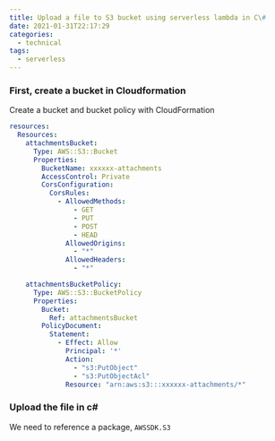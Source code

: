```yaml
---
title: Upload a file to S3 bucket using serverless lambda in C\#
date: 2021-01-31T22:17:29
categories:
  - technical
tags:
  - serverless
---
```



### First, create a bucket in Cloudformation

Create a bucket and bucket policy with CloudFormation

```yaml
resources:
  Resources:
    attachmentsBucket:
      Type: AWS::S3::Bucket
      Properties:
        BucketName: xxxxxx-attachments
        AccessControl: Private
        CorsConfiguration:
          CorsRules:
            - AllowedMethods:
                - GET
                - PUT
                - POST
                - HEAD
              AllowedOrigins:
                - "*"
              AllowedHeaders:
                - "*"

    attachmentsBucketPolicy:
      Type: AWS::S3::BucketPolicy
      Properties:
        Bucket:
          Ref: attachmentsBucket
        PolicyDocument:
          Statement:
            - Effect: Allow
              Principal: '*'
              Action:
                - "s3:PutObject"
                - "s3:PutObjectAcl"
              Resource: "arn:aws:s3:::xxxxxx-attachments/*"

```

### Upload the file in c\#

We need to reference a package, `AWSSDK.S3` 




